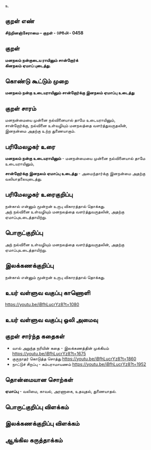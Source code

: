 உ

## குறள் எண் 

**சிற்றினஞ்சேராமை – குறள் - ௦௪௫௮ - 0458**  

## குறள் 

**மனநலம் நன்குடைய ராயினும் சான்றோர்க்  
கினநலம் ஏமாப் புடைத்து.**

## கொண்டு கூட்டும் முறை

**மனநலம் நன்கு உடையராயினும் சான்றோர்க்கு இனநலம் ஏமாப்பு உடைத்து**

## குறள் சாரம் 

மனநன்மையை முன்னை நல்வினையால் தாமே உடையராயினும்,    
சான்றோர்க்கு,
நல்வினை உள்வழியும் மனநலத்தை வளர்த்துவருதலின்,  
இனநன்மை அதற்கு உற்ற துணையாகும்.  

## பரிமேலழகர் உரை

**மனநலம் நன்கு உடையராயினும்** -  மனநன்மையை முன்னை நல்வினையால் தாமே உடையராயினும்,  

**சான்றோர்க்கு இனநலம் ஏமாப்பு உடைத்து** -  அமைந்தார்க்கு இனநன்மை அதற்கு வலியாதலையுடைத்து.   

## பரிமேலழகர் உரைகுறிப்பு   

நன்கால் என்னும் மூன்றன் உருபு விகாரத்தால் தொக்கது.  
அந் நல்வினை உள்வழியும் மனநலத்தை வளர்த்துவருதலின், அதற்கு ஏமாப்புஉடைத்தாயிற்று.  

## பொருட்குறிப்பு 

அந் நல்வினை உள்வழியும் மனநலத்தை வளர்த்துவருதலின், அதற்கு ஏமாப்புஉடைத்தாயிற்று.  

## இலக்கணக்குறிப்பு  

நன்கால் என்னும் மூன்றன் உருபு விகாரத்தால் தொக்கது.    

## உயர் வள்ளுவ வகுப்பு காணொளி

https://youtu.be/iBfhLucrYz8?t=1080

## உயர் வள்ளுவ வகுப்பு ஒலி அமைவு 

 
## குறள் சார்ந்த கதைகள் 

* வால் அறுந்த நரியின் கதை  - இலக்கணத்தின் முக்கியம்   https://youtu.be/iBfhLucrYz8?t=1675   
* குருநாதர் கொடுத்த சொத்து     https://youtu.be/iBfhLucrYz8?t=1860    
* நாட்டுச் சிறப்பு - கம்பராமாயணம்     https://youtu.be/iBfhLucrYz8?t=1952   

## தொன்மையான சொற்கள்

**ஏமாப்பு** - வலிமை, காவல், அரணாகை, உதவுதல், துணையாதல்.  

## பொருட்குறிப்பு விளக்கம்


## இலக்கணக்குறிப்பு விளக்கம்


## ஆங்கில கருத்தாக்கம் 



